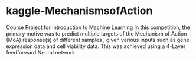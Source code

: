 # kaggle-MechanismsofAction
Course Project for Introduction to Machine Learning
In this competition, the primary motive was to predict multiple targets of the Mechanism of Action (MoA) response(s) of different samples , given various inputs such as gene expression data and cell viability data. This was achieved using a 4-Layer feedforward Neural network
